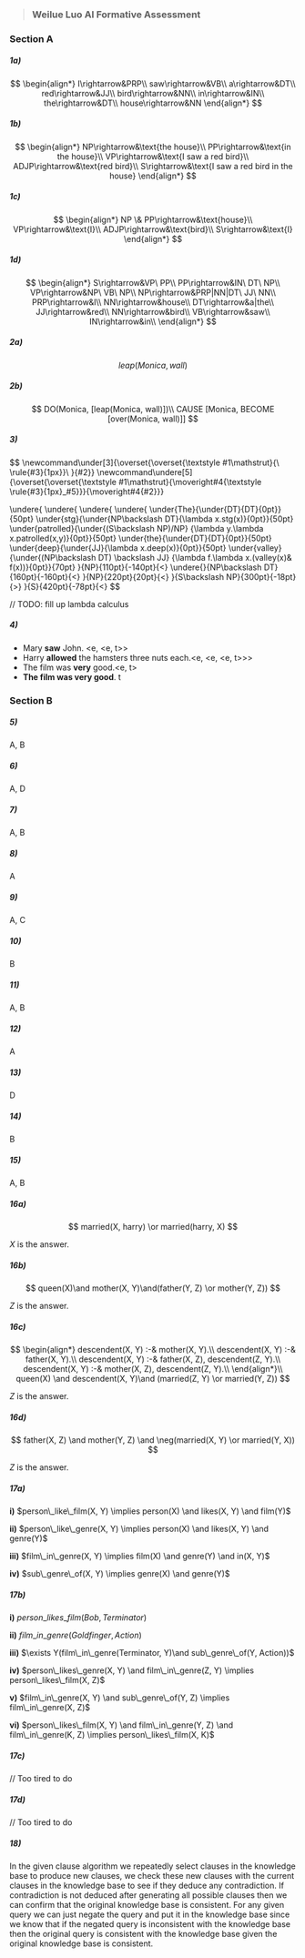 > ### Weilue Luo AI Formative Assessment

### Section A

##### 1a)

$$
\begin{align*}
I\rightarrow&PRP\\
saw\rightarrow&VB\\
a\rightarrow&DT\\
red\rightarrow&JJ\\
bird\rightarrow&NN\\
in\rightarrow&IN\\
the\rightarrow&DT\\
house\rightarrow&NN
\end{align*}
$$

#####  1b)

$$
\begin{align*}
NP\rightarrow&\text{the house}\\
PP\rightarrow&\text{in the house}\\
VP\rightarrow&\text{I saw a red bird}\\
ADJP\rightarrow&\text{red bird}\\
S\rightarrow&\text{I saw a red bird in the house}
\end{align*}
$$

#####  1c)

$$
\begin{align*}
NP \& PP\rightarrow&\text{house}\\
VP\rightarrow&\text{I}\\
ADJP\rightarrow&\text{bird}\\
S\rightarrow&\text{I}
\end{align*}
$$

#####  1d)

$$
\begin{align*}
S\rightarrow&VP\ PP\\
PP\rightarrow&IN\ DT\ NP\\
VP\rightarrow&NP\ VB\ NP\\
NP\rightarrow&PRP|NN|DT\ JJ\ NN\\
PRP\rightarrow&I\\
NN\rightarrow&house\\
DT\rightarrow&a|the\\
JJ\rightarrow&red\\
NN\rightarrow&bird\\
VB\rightarrow&saw\\
IN\rightarrow&in\\
\end{align*}
$$

##### 2a)

$$
leap(Monica, wall)
$$

##### 2b)

$$
DO(Monica, [leap(Monica, wall)])\\ CAUSE [Monica, BECOME [over(Monica, wall)]]
$$

##### 3)

$$
\newcommand\under[3]{\overset{\overset{\textstyle #1\mathstrut}{\ \rule{#3}{1px}}\ }{#2}}
\newcommand\undere[5]{\overset{\overset{\textstyle #1\mathstrut}{\moveright#4{\textstyle \rule{#3}{1px}_#5}}}{\moveright#4{#2}}}

\undere{
	\undere{
		\undere{
			\undere{
				\under{The}{\under{DT}{DT}{0pt}}{50pt}
				\under{stg}{\under{NP\backslash DT}{\lambda x.stg(x)}{0pt}}{50pt}
				\under{patrolled}{\under{(S\backslash NP)/NP}
				{\lambda y.\lambda x.patrolled(x,y)}{0pt}}{50pt}
				\under{the}{\under{DT}{DT}{0pt}}{50pt}
				\under{deep}{\under{JJ}{\lambda x.deep(x)}{0pt}}{50pt}
				\under{valley}{\under{(NP\backslash DT) \backslash JJ}
				{\lambda f.\lambda x.(valley(x)\& f(x))}{0pt}}{70pt}
			}{NP}{110pt}{-140pt}{<}
			\undere{}{NP\backslash DT}{160pt}{-160pt}{<}
		}{NP}{220pt}{20pt}{<}
	}{S\backslash NP}{300pt}{-18pt}{>}
}{S}{420pt}{-78pt}{<}
$$

// TODO: fill up lambda calculus

##### 4)

- Mary **saw** John. \<e, <e, t>>
- Harry **allowed** the hamsters three nuts each.\<e, \<e, \<e, t>>>
- The film was **very** good.\<e, t>
- **The film was very good**. t



### Section B

##### 5)

A, B

##### 6)

A, D

##### 7)

A, B

##### 8)

A

##### 9)

A, C

##### 10)

B

##### 11)

A, B

##### 12)

A

##### 13)

D

##### 14)

B

##### 15)

A, B

##### 16a)

$$
married(X, harry) \or married(harry, X)
$$

$X$ is the answer.

##### 16b)

$$
queen(X)\and mother(X, Y)\and(father(Y, Z) \or mother(Y, Z))
$$

$Z$ is the answer.

##### 16c)

$$
\begin{align*}
descendent(X, Y) :-& mother(X, Y).\\
descendent(X, Y) :-& father(X, Y).\\
descendent(X, Y) :-& father(X, Z), descendent(Z, Y).\\
descendent(X, Y) :-& mother(X, Z), descendent(Z, Y).\\
\end{align*}\\
queen(X) \and descendent(X, Y)\and (married(Z, Y) \or married(Y, Z))
$$

$Z$ is the answer.

##### 16d)

$$
father(X, Z) \and mother(Y, Z) \and \neg(married(X, Y) \or married(Y, X))
$$

$Z$ is the answer.

##### 17a)

**i)** $person\_like\_film(X, Y) \implies person(X) \and likes(X, Y) \and  film(Y)$

**ii)** $person\_like\_genre(X, Y) \implies person(X) \and likes(X, Y) \and  genre(Y)$

**iii)** $film\_in\_genre(X, Y) \implies film(X) \and genre(Y) \and in(X, Y)$

**iv)** $sub\_genre\_of(X, Y) \implies genre(X) \and genre(Y)$

##### 17b)

**i)** $person\_likes\_film(Bob, Terminator)$

**ii)** $film\_in\_genre(Goldfinger, Action)$

**iii)** $\exists Y(film\_in\_genre(Terminator, Y)\and sub\_genre\_of(Y, Action))$

**iv)** $person\_likes\_genre(X, Y) \and film\_in\_genre(Z, Y) \implies person\_likes\_film(X, Z)$

**v)** $film\_in\_genre(X, Y) \and sub\_genre\_of(Y, Z) \implies film\_in\_genre(X, Z)$

**vi)** $person\_likes\_film(X, Y) \and film\_in\_genre(Y, Z) \and film\_in\_genre(K, Z) \implies person\_likes\_film(X, K)$

##### 17c)

// Too tired to do

##### 17d)

// Too tired to do

##### 18)

In the given clause algorithm we repeatedly select clauses in the knowledge base to produce new clauses, we check these new clauses with the current clauses in the knowledge base to see if they deduce any contradiction. If contradiction is not deduced after generating all possible clauses then we can confirm that the original knowledge base is consistent. For any given query we can just negate the query and put it in the knowledge base since we know that if the negated query is inconsistent with the knowledge base then the original query is consistent with the knowledge base given the original knowledge base is consistent.

